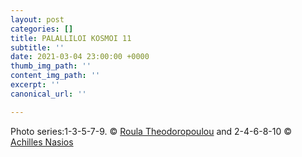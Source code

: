 ```yaml
---
layout: post
categories: []
title: PALALLILOI KOSMOI 11
subtitle: ''
date: 2021-03-04 23:00:00 +0000
thumb_img_path: ''
content_img_path: ''
excerpt: ''
canonical_url: ''

---
```

Photo series:1-3-5-7-9. © <a href="https://www.facebook.com/profile.php?id=100005535588863" target="blank">Roula Theodoropoulou</a> and  2-4-6-8-10 © <a href="https://anikon.org/" target="blank">Achilles Nasios</a>